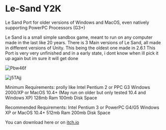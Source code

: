 # Le-Sand Y2K
Le Sand Port for older versions of Windows and MacOS, even natively supporting PowerPC Processors (G3+)

Le Sand is a small simple sandbox game, meant to run on any computer made in the last like 20 years.
There is 3 Main versions of Le Sand, all made in different versions of Unity. This being the oldest one made in 2.6.1
This Port is very very unfinished and in a early state, i dont know when ill pick it up again but im sure it will get done

![Pbw46f](https://github.com/Jvncti0n/Le-Sand-Y2K/assets/116232071/bad6b472-4b08-48fd-b865-9cd038a531f7)

![j5TAjj](https://github.com/Jvncti0n/Le-Sand-Y2K/assets/116232071/09e36867-9b90-40f7-b998-6a83be15ebbf)



Minimum Requirements:
prolly like Intel Pentium 2 or PPC G3
Windows 2000/XP or MacOS 10.4+ (May run on older but only tested 10.4 and Windows XP)
128mb Ram
100mb Disk Space

Recommended Requirements:
Intel Pentium 3 or PowerPC G4/G5
Windows XP or MacOS 10.4+
512mb Ram
200mb Disk Space

You can download here or on [itch.io](https://bennyy2k.itch.io/le-sand-y2k)



